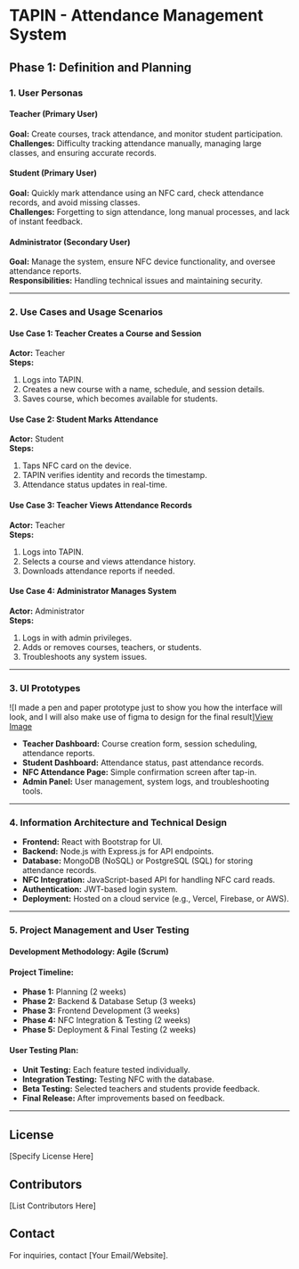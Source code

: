 # TAPIN - Attendance Management System

## Phase 1: Definition and Planning

### 1. User Personas

#### Teacher (Primary User)
**Goal:** Create courses, track attendance, and monitor student participation.  
**Challenges:** Difficulty tracking attendance manually, managing large classes, and ensuring accurate records.  

#### Student (Primary User)
**Goal:** Quickly mark attendance using an NFC card, check attendance records, and avoid missing classes.  
**Challenges:** Forgetting to sign attendance, long manual processes, and lack of instant feedback.  

#### Administrator (Secondary User)
**Goal:** Manage the system, ensure NFC device functionality, and oversee attendance reports.  
**Responsibilities:** Handling technical issues and maintaining security.  

---

### 2. Use Cases and Usage Scenarios

#### Use Case 1: Teacher Creates a Course and Session
**Actor:** Teacher  
**Steps:**  
1. Logs into TAPIN.  
2. Creates a new course with a name, schedule, and session details.  
3. Saves course, which becomes available for students.  

#### Use Case 2: Student Marks Attendance
**Actor:** Student  
**Steps:**  
1. Taps NFC card on the device.  
2. TAPIN verifies identity and records the timestamp.  
3. Attendance status updates in real-time.  

#### Use Case 3: Teacher Views Attendance Records
**Actor:** Teacher  
**Steps:**  
1. Logs into TAPIN.  
2. Selects a course and views attendance history.  
3. Downloads attendance reports if needed.  

#### Use Case 4: Administrator Manages System
**Actor:** Administrator  
**Steps:**  
1. Logs in with admin privileges.  
2. Adds or removes courses, teachers, or students.  
3. Troubleshoots any system issues.  

---

### 3. UI Prototypes
![I made a pen and paper prototype just to show you how the interface will look, and I will also make use of figma to design for the final result][View Image](file:///c:/Users/omolo/OneDrive/Documents/Downloads/WhatsApp%20Image%202025-03-28%20at%2014.25.38.jpeg)

- **Teacher Dashboard:** Course creation form, session scheduling, attendance reports.  
- **Student Dashboard:** Attendance status, past attendance records.  
- **NFC Attendance Page:** Simple confirmation screen after tap-in.  
- **Admin Panel:** User management, system logs, and troubleshooting tools.  

---

### 4. Information Architecture and Technical Design
- **Frontend:** React with Bootstrap for UI.  
- **Backend:** Node.js with Express.js for API endpoints.  
- **Database:** MongoDB (NoSQL) or PostgreSQL (SQL) for storing attendance records.  
- **NFC Integration:** JavaScript-based API for handling NFC card reads.  
- **Authentication:** JWT-based login system.  
- **Deployment:** Hosted on a cloud service (e.g., Vercel, Firebase, or AWS).  

---

### 5. Project Management and User Testing
#### Development Methodology: Agile (Scrum)

#### Project Timeline:
- **Phase 1:** Planning (2 weeks)  
- **Phase 2:** Backend & Database Setup (3 weeks)  
- **Phase 3:** Frontend Development (3 weeks)  
- **Phase 4:** NFC Integration & Testing (2 weeks)  
- **Phase 5:** Deployment & Final Testing (2 weeks)  

#### User Testing Plan:
- **Unit Testing:** Each feature tested individually.  
- **Integration Testing:** Testing NFC with the database.  
- **Beta Testing:** Selected teachers and students provide feedback.  
- **Final Release:** After improvements based on feedback.  

---

## License
[Specify License Here]

## Contributors
[List Contributors Here]

## Contact
For inquiries, contact [Your Email/Website].
